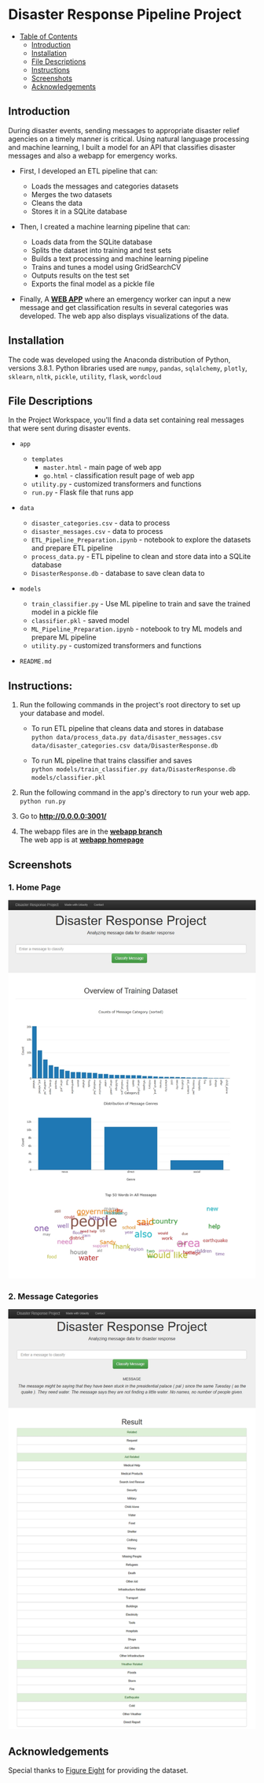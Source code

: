 # Disaster Response Pipeline Project

- [Table of Contents](#Table_of_Contents)
  - [Introduction](#Introduction)
  - [Installation](#installation)
  - [File Descriptions](#file-descriptions)
  - [Instructions](#Instructions)
  - [Screenshots](#Screenshots)
  - [Acknowledgements](#Acknowledgements)

## Introduction
During disaster events, sending messages to appropriate disaster relief agencies on a timely manner is critical. Using natural language processing and machine learning, I built a model for an API that classifies disaster messages and also a webapp for emergency works.

- First, I developed an ETL pipeline that can:
	* Loads the messages and categories datasets
	* Merges the two datasets
	* Cleans the data
	* Stores it in a SQLite database

- Then, I created a machine learning pipeline that can:
	* Loads data from the SQLite database
	* Splits the dataset into training and test sets
	* Builds a text processing and machine learning pipeline
	* Trains and tunes a model using GridSearchCV
	* Outputs results on the test set
	* Exports the final model as a pickle file

- Finally, A **[WEB APP](https://dj-disaster-response-webapp.herokuapp.com/)** where an emergency worker can input a new message and get classification results in several categories was developed. The web app  also displays visualizations of the data.

## Installation

The code was developed using the Anaconda distribution of Python, versions 3.8.1. Python libraries used are `numpy`, `pandas`, `sqlalchemy`, `plotly`, `sklearn`, `nltk`, `pickle`, `utility`, `flask`, `wordcloud`


## File Descriptions

In the Project Workspace, you'll find a data set containing real messages that were sent during disaster events.

* `app`
  * `templates`
    * `master.html` - main page of web app
    * `go.html` - classification result page of web app
  * `utility.py` - customized transformers and functions
  * `run.py` - Flask file that runs app

* `data`
  * `disaster_categories.csv` - data to process
  * `disaster_messages.csv` - data to process
  * `ETL_Pipeline_Preparation.ipynb` - notebook to explore the datasets and prepare ETL pipeline
  * `process_data.py` - ETL pipeline to clean and store data into a SQLite database
  * `DisasterResponse.db` - database to save clean data to

* `models`
  * `train_classifier.py` - Use ML pipeline to train and save the trained model in a pickle file
  * `classifier.pkl` - saved model
  * `ML_Pipeline_Preparation.ipynb` - notebook to try ML models and prepare ML pipeline
  * `utility.py` - customized transformers and functions

* `README.md`

## Instructions:
1. Run the following commands in the project's root directory to set up your database and model.

    - To run ETL pipeline that cleans data and stores in database <br>
      `python data/process_data.py data/disaster_messages.csv data/disaster_categories.csv data/DisasterResponse.db`

    - To run ML pipeline that trains classifier and saves <br>
      `python models/train_classifier.py data/DisasterResponse.db models/classifier.pkl`

2. Run the following command in the app's directory to run your web app. <br>
    `python run.py`

3. Go to **http://0.0.0.0:3001/**

4. The webapp files are in the **[webapp branch](https://github.com/ustcdj/DisasterResponse/tree/webapp)** <br>
The web app is at **[webapp homepage](https://dj-disaster-response-webapp.herokuapp.com/)**


## Screenshots
### 1. Home Page
<img src="images/1.jpg" width=800>

### 2. Message Categories
<img src="images/2.jpg" width=800>

## Acknowledgements

Special thanks to [Figure Eight](https://www.figure-eight.com/) for providing the dataset.
